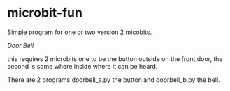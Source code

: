 # microbit-fun

Simple program for one or two version 2 micobits.


*Door Bell*

this requires 2 microbits one to be the button outside on the front door, the second is some where inside where it can be heard.

There are 2 programs doorbell_a.py the button and doorbell_b.py the bell.


